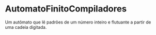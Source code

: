 # AutomatoFinitoCompiladores
Um autômato que lê padrões de um número inteiro e flutuante a partir de uma cadeia digitada. 
